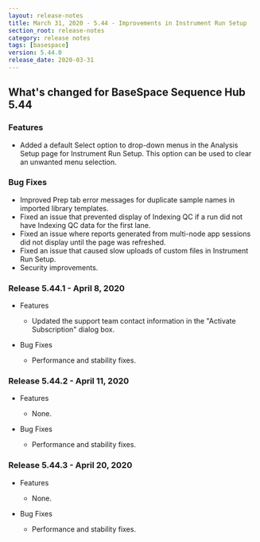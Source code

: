 ```yaml
---
layout: release-notes
title: March 31, 2020 - 5.44 - Improvements in Instrument Run Setup
section_root: release-notes
category: release notes
tags: [basespace]
version: 5.44.0
release_date: 2020-03-31
---
```


## What's changed for BaseSpace Sequence Hub 5.44

### Features
 - Added a default Select option to drop-down menus in the Analysis Setup page for Instrument Run Setup. This option can be used to clear an unwanted menu selection.

### Bug Fixes
 - Improved Prep tab error messages for duplicate sample names in imported library templates. 
 - Fixed an issue that prevented display of Indexing QC if a run did not have Indexing QC data for the first lane. 
 - Fixed an issue where reports generated from multi-node app sessions did not display until the page was refreshed.
 - Fixed an issue that caused slow uploads of custom files in Instrument Run Setup.
 - Security improvements.

### Release 5.44.1 - April 8, 2020
- Features
  - Updated the support team contact information in the "Activate Subscription" dialog box.

- Bug Fixes
  - Performance and stability fixes.

### Release 5.44.2 - April 11, 2020
- Features
  - None.

- Bug Fixes
  - Performance and stability fixes.

### Release 5.44.3 - April 20, 2020
- Features
  - None.

- Bug Fixes
  - Performance and stability fixes.

